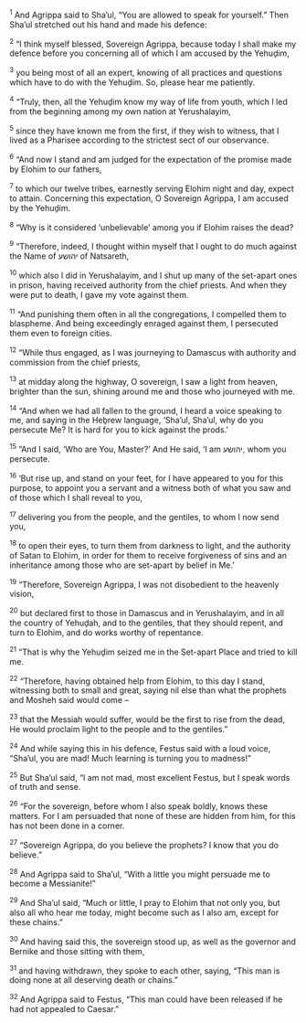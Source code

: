 <sup>1</sup> And Agrippa said to Sha’ul, “You are allowed to speak for yourself.” Then Sha’ul stretched out his hand and made his defence:

<sup>2</sup> “I think myself blessed, Sovereign Agrippa, because today I shall make my defence before you concerning all of which I am accused by the Yehuḏim,

<sup>3</sup> you being most of all an expert, knowing of all practices and questions which have to do with the Yehuḏim. So, please hear me patiently.

<sup>4</sup> “Truly, then, all the Yehuḏim know my way of life from youth, which I led from the beginning among my own nation at Yerushalayim,

<sup>5</sup> since they have known me from the first, if they wish to witness, that I lived as a Pharisee according to the strictest sect of our observance.

<sup>6</sup> “And now I stand and am judged for the expectation of the promise made by Elohim to our fathers,

<sup>7</sup> to which our twelve tribes, earnestly serving Elohim night and day, expect to attain. Concerning this expectation, O Sovereign Agrippa, I am accused by the Yehuḏim.

<sup>8</sup> “Why is it considered ‘unbelievable’ among you if Elohim raises the dead?

<sup>9</sup> “Therefore, indeed, I thought within myself that I ought to do much against the Name of יהושע of Natsareth,

<sup>10</sup> which also I did in Yerushalayim, and I shut up many of the set-apart ones in prison, having received authority from the chief priests. And when they were put to death, I gave my vote against them.

<sup>11</sup> “And punishing them often in all the congregations, I compelled them to blaspheme. And being exceedingly enraged against them, I persecuted them even to foreign cities.

<sup>12</sup> “While thus engaged, as I was journeying to Damascus with authority and commission from the chief priests,

<sup>13</sup> at midday along the highway, O sovereign, I saw a light from heaven, brighter than the sun, shining around me and those who journeyed with me.

<sup>14</sup> “And when we had all fallen to the ground, I heard a voice speaking to me, and saying in the Heḇrew language, ‘Sha’ul, Sha’ul, why do you persecute Me? It is hard for you to kick against the prods.’

<sup>15</sup> “And I said, ‘Who are You, Master?’ And He said, ‘I am יהושע, whom you persecute.

<sup>16</sup> ‘But rise up, and stand on your feet, for I have appeared to you for this purpose, to appoint you a servant and a witness both of what you saw and of those which I shall reveal to you,

<sup>17</sup> delivering you from the people, and the gentiles, to whom I now send you,

<sup>18</sup> to open their eyes, to turn them from darkness to light, and the authority of Satan to Elohim, in order for them to receive forgiveness of sins and an inheritance among those who are set-apart by belief in Me.’

<sup>19</sup> “Therefore, Sovereign Agrippa, I was not disobedient to the heavenly vision,

<sup>20</sup> but declared first to those in Damascus and in Yerushalayim, and in all the country of Yehuḏah, and to the gentiles, that they should repent, and turn to Elohim, and do works worthy of repentance.

<sup>21</sup> “That is why the Yehuḏim seized me in the Set-apart Place and tried to kill me.

<sup>22</sup> “Therefore, having obtained help from Elohim, to this day I stand, witnessing both to small and great, saying nil else than what the prophets and Mosheh said would come –

<sup>23</sup> that the Messiah would suffer, would be the first to rise from the dead, He would proclaim light to the people and to the gentiles.”

<sup>24</sup> And while saying this in his defence, Festus said with a loud voice, “Sha’ul, you are mad! Much learning is turning you to madness!”

<sup>25</sup> But Sha’ul said, “I am not mad, most excellent Festus, but I speak words of truth and sense.

<sup>26</sup> “For the sovereign, before whom I also speak boldly, knows these matters. For I am persuaded that none of these are hidden from him, for this has not been done in a corner.

<sup>27</sup> “Sovereign Agrippa, do you believe the prophets? I know that you do believe.”

<sup>28</sup> And Agrippa said to Sha’ul, “With a little you might persuade me to become a Messianite!”

<sup>29</sup> And Sha’ul said, “Much or little, I pray to Elohim that not only you, but also all who hear me today, might become such as I also am, except for these chains.”

<sup>30</sup> And having said this, the sovereign stood up, as well as the governor and Bernike and those sitting with them,

<sup>31</sup> and having withdrawn, they spoke to each other, saying, “This man is doing none at all deserving death or chains.”

<sup>32</sup> And Agrippa said to Festus, “This man could have been released if he had not appealed to Caesar.”

